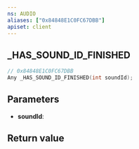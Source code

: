 ```yaml
---
ns: AUDIO
aliases: ["0x84848E1C0FC67DBB"]
apiset: client
---
```

## _HAS_SOUND_ID_FINISHED

```c
// 0x84848E1C0FC67DBB
Any _HAS_SOUND_ID_FINISHED(int soundId);
```


## Parameters
* **soundId**:

## Return value